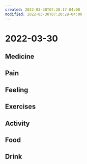 ```yaml
---
created: 2022-03-30T07:20:17-04:00
modified: 2022-03-30T07:20:29-04:00
---
```


# 2022-03-30

## Medicine


## Pain


## Feeling


## Exercises


## Activity


## Food


## Drink
